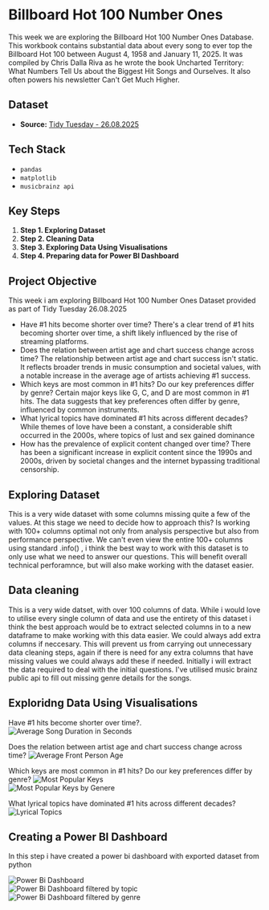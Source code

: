 # Billboard Hot 100 Number Ones
This week we are exploring the Billboard Hot 100 Number Ones Database. This workbook contains substantial data about every song to ever top the Billboard Hot 100 between August 4, 1958 and January 11, 2025. It was compiled by Chris Dalla Riva as he wrote the book Uncharted Territory: What Numbers Tell Us about the Biggest Hit Songs and Ourselves. It also often powers his newsletter Can't Get Much Higher.

## Dataset
* **Source:** [Tidy Tuesday - 26.08.2025](https://github.com/rfordatascience/tidytuesday/blob/main/data/2025/2025-08-26)

## Tech Stack
* `pandas`
* `matplotlib`
* `musicbrainz api`

## Key Steps
1. **Step 1. Exploring Dataset**
2. **Step 2. Cleaning Data**
3. **Step 3. Exploring Data Using Visualisations**
4. **Step 4. Preparing data for Power BI Dashboard**

## Project Objective
This week i am exploring Billboard Hot 100 Number Ones Dataset provided as part of Tidy Tuesday 26.08.2025

* Have #1 hits become shorter over time?
There's a clear trend of #1 hits becoming shorter over time, a shift likely influenced by the rise of streaming platforms.
* Does the relation between artist age and chart success change across time?
The relationship between artist age and chart success isn't static. It reflects broader trends in music consumption and societal values, with a notable increase in the average age of artists achieving #1 success.
* Which keys are most common in #1 hits? Do our key preferences differ by genre?
Certain major keys like G, C, and D are most common in #1 hits. The data suggests that key preferences often differ by genre, influenced by common instruments.
* What lyrical topics have dominated #1 hits across different decades?
While themes of love have been a constant, a considerable shift occurred in the 2000s, where topics of lust and sex gained dominance
* How has the prevalence of explicit content changed over time?
There has been a significant increase in explicit content since the 1990s and 2000s, driven by societal changes and the internet bypassing traditional censorship.

## Exploring Dataset
This is a very wide dataset with some columns missing quite a few of the values. At this stage we need to decide how to approach this? Is working with 100+ columns optimal not only from analysis perspective but also from performance perspective. We can't even view the entire 100+ columns using standard .info() , i think the best way to work with this dataset is to only use what we need to answer our questions. This will benefit overall technical perforamnce, but will also make working with the dataset easier.

## Data cleaning
This is a very wide datset, with over 100 columns of data. While i would love to utilise every single column of data and use the entirety of this dataset i think the best approach would be to extract selected columns in to a new dataframe to make working with this data easier. We could always add extra columns if neccesary. This will prevent us from carrying out unnecessary data cleaning steps, again if there is need for any extra columns that have missing values we could always add these if needed. Initially i will extract the data required to deal with the initial questions. I've utilised music brainz public api to fill out missing genre details for the songs. 

## Exploridng Data Using Visualisations
Have #1 hits become shorter over time?.
![Average Song Duration in Seconds](/python_screenshots/average_song_duration_seconds.png "Average Song Duration in Seconds")  

Does the relation between artist age and chart success change across time?
![Average Front Person Age](/python_screenshots/average_front_person_age.png "Average Front Person Age")  

Which keys are most common in #1 hits? Do our key preferences differ by genre?
![Most Popular Keys](/python_screenshots/most_frequently_used_keys.png "Most Popular Keys")  
![Most Popular Keys by Genere](/python_screenshots/genre_key_usage.png "Most Popular Keys by Genre")  

What lyrical topics have dominated #1 hits across different decades?
![Lyrical Topics](/python_screenshots/all_top_topics_by_decade.png "Lyrical Topics")

## Creating a Power BI Dashboard
In this step i have created a power bi dashboard with exported dataset from python

![Power Bi Dashboard](/dashboard_screenshots/main.JPG "Power Bi Dashboard")  
![Power Bi Dashboard filtered by topic](/dashboard_screenshots/filtered_topic.JPG "Power Bi Dashboard filtered by topic")  
![Power Bi Dashboard filtered by genre](/dashboard_screenshots/filtered_genre.JPG "Power Bi Dashboard filtered by genre")  